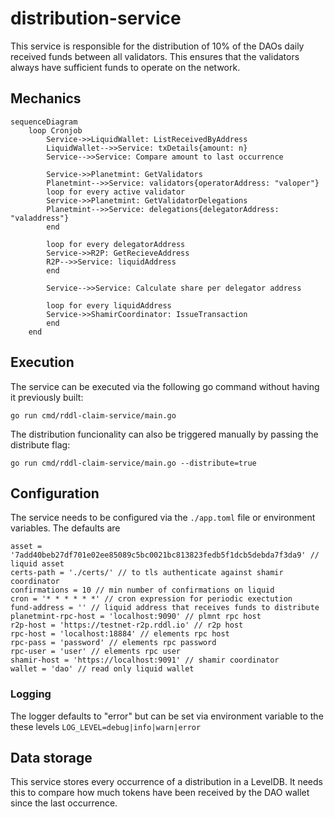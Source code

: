 # distribution-service
This service is responsible for the distribution of 10% of the DAOs daily received funds between all validators. This ensures that the validators always have sufficient funds to operate on the network.

## Mechanics
```mermaid
sequenceDiagram
    loop Cronjob
        Service->>LiquidWallet: ListReceivedByAddress
        LiquidWallet-->>Service: txDetails{amount: n}
        Service-->>Service: Compare amount to last occurrence

        Service->>Planetmint: GetValidators
        Planetmint-->>Service: validators{operatorAddress: "valoper"}
        loop for every active validator
        Service->>Planetmint: GetValidatorDelegations
        Planetmint-->>Service: delegations{delegatorAddress: "valaddress"}
        end

        loop for every delegatorAddress
        Service->>R2P: GetRecieveAddress
        R2P-->>Service: liquidAddress
        end

        Service-->>Service: Calculate share per delegator address

        loop for every liquidAddress
        Service->>ShamirCoordinator: IssueTransaction
        end
    end
```

## Execution
The service can be executed via the following go command without having it previously built:
```
go run cmd/rddl-claim-service/main.go
```

The distribution funcionality can also be triggered manually by passing the distribute flag:
```
go run cmd/rddl-claim-service/main.go --distribute=true
```

## Configuration
The service needs to be configured via the ```./app.toml``` file or environment variables. The defaults are
```
asset = '7add40beb27df701e02ee85089c5bc0021bc813823fedb5f1dcb5debda7f3da9' //  liquid asset
certs-path = './certs/' // to tls authenticate against shamir coordinator
confirmations = 10 // min number of confirmations on liquid
cron = '* * * * * *' // cron expression for periodic exectution
fund-address = '' // liquid address that receives funds to distribute
planetmint-rpc-host = 'localhost:9090' // plmnt rpc host
r2p-host = 'https://testnet-r2p.rddl.io' // r2p host
rpc-host = 'localhost:18884' // elements rpc host
rpc-pass = 'password' // elements rpc password
rpc-user = 'user' // elements rpc user
shamir-host = 'https://localhost:9091' // shamir coordinator
wallet = 'dao' // read only liquid wallet
```

### Logging
The logger defaults to "error" but can be set via environment variable to the these levels `LOG_LEVEL=debug|info|warn|error`

## Data storage
This service stores every occurrence of a distribution in a LevelDB. It needs this to compare how much tokens have been received by the DAO wallet since the last occurrence.